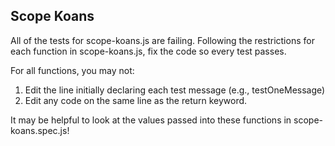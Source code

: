 ## Scope Koans

All of the tests for scope-koans.js are failing. Following the restrictions for
each function in scope-koans.js, fix the code so every test passes.

For all functions, you may not:
  1. Edit the line initially declaring each test message (e.g., testOneMessage)
  2. Edit any code on the same line as the return keyword.

It may be helpful to look at the values passed into these functions in
scope-koans.spec.js!
